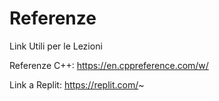# Referenze
Link Utili per le Lezioni

Referenze C++: https://en.cppreference.com/w/

Link a Replit: https://replit.com/~
